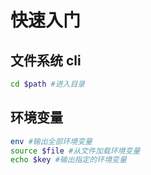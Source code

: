 # 快速入门

## 文件系统 cli

```bash
cd $path #进入目录
```

## 环境变量

```bash
env #输出全部环境变量
source $file #从文件加载环境变量
echo $key #输出指定的环境变量
```
